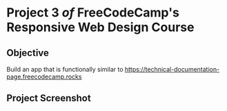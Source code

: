 # Project 3 _of_ FreeCodeCamp's Responsive Web Design Course
## Objective
Build an app that is functionally similar to https://technical-documentation-page.freecodecamp.rocks

## Project Screenshot